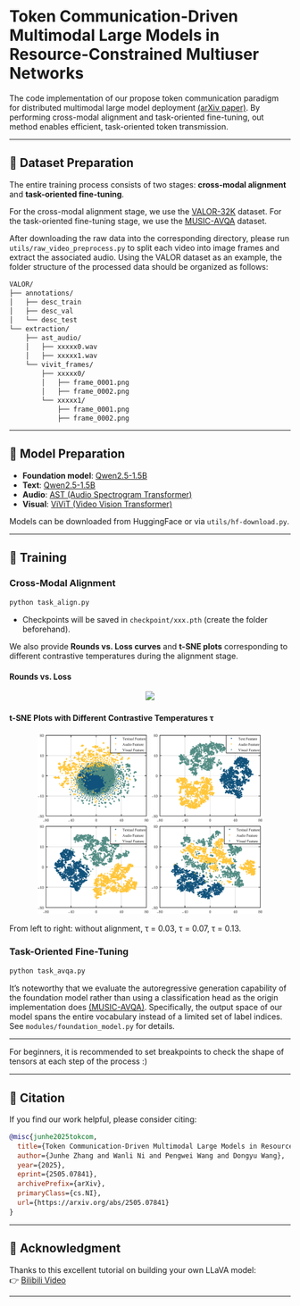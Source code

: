 # Token Communication-Driven Multimodal Large Models in Resource-Constrained Multiuser Networks

  The code implementation of our propose token communication paradigm for distributed multimodal large model deployment [(arXiv paper)](https://arxiv.org/abs/2505.07841). By performing cross-modal alignment and task-oriented fine-tuning, out method enables efficient, task-oriented token transmission.

  <!-- ⭐ **The simple and straightforward implementation is suitable to be taken as a baseline :)** -->


---

## 📁 Dataset Preparation
The entire training process consists of two stages: **cross-modal alignment** and **task-oriented fine-tuning**.

For the cross-modal alignment stage, we use the [VALOR-32K](https://casia-iva-group.github.io/projects/VALOR/data.html) dataset.
For the task-oriented fine-tuning stage, we use the [MUSIC-AVQA](https://gewu-lab.github.io/MUSIC-AVQA/) dataset.

After downloading the raw data into the corresponding directory, please run ```utils/raw_video_preprocess.py``` to split each video into image frames and extract the associated audio.
Using the VALOR dataset as an example, the folder structure of the processed data should be organized as follows:

```
VALOR/
├── annotations/
│   ├── desc_train
│   ├── desc_val
│   └── desc_test
└── extraction/
    ├── ast_audio/
    │   ├── xxxxx0.wav
    │   ├── xxxxx1.wav
    └── vivit_frames/
        ├── xxxxx0/
        │   ├── frame_0001.png
        │   ├── frame_0002.png
        └── xxxxx1/
            ├── frame_0001.png
            ├── frame_0002.png
```

---

## 🧠 Model Preparation

- **Foundation model**: [Qwen2.5-1.5B](https://huggingface.co/Qwen/Qwen2.5-1.5B)
- **Text**: [Qwen2.5-1.5B](https://huggingface.co/Qwen/Qwen2.5-1.5B)
- **Audio**: [AST (Audio Spectrogram Transformer)](https://huggingface.co/MIT/ast-finetuned-audioset-10-10-0.4593)
- **Visual**: [ViViT (Video Vision Transformer)](https://huggingface.co/google/vivit-b-16x2)

Models can be downloaded from HuggingFace or via `utils/hf-download.py`.

---

## 🚀 Training

### Cross-Modal Alignment  
```bash
python task_align.py
```
- Checkpoints will be saved in `checkpoint/xxx.pth` (create the folder beforehand).

We also provide **Rounds vs. Loss curves** and **t-SNE plots** corresponding to different contrastive temperatures during the alignment stage.
#### Rounds vs. Loss
<p align="center">
  <img src="imgs/Temp.png" width="400"/>
</p>

#### t-SNE Plots with Different Contrastive Temperatures τ
<p align="center">
  <img src="imgs/000.png" width="200"/>
  <img src="imgs/003.png" width="200"/>
  <img src="imgs/007.png" width="200"/>
  <img src="imgs/013.png" width="200"/>
</p>
From left to right: without alignment, τ = 0.03, τ = 0.07, τ = 0.13.

### Task-Oriented Fine-Tuning  
```bash
python task_avqa.py
```

It’s noteworthy that we evaluate the autoregressive generation capability of the foundation model rather than using a classification head as the origin implementation does [(MUSIC-AVQA)](https://github.com/GeWu-Lab/MUSIC-AVQA). Specifically, the output space of our model spans the entire vocabulary instead of a limited set of label indices.  See `modules/foundation_model.py` for details.

---

For beginners, it is recommended to set breakpoints to check the shape of tensors at each step of the process :)

---

## 📖 Citation

If you find our work helpful, please consider citing:

```bibtex
@misc{junhe2025tokcom,
  title={Token Communication-Driven Multimodal Large Models in Resource-Constrained Multiuser Networks},
  author={Junhe Zhang and Wanli Ni and Pengwei Wang and Dongyu Wang},
  year={2025},
  eprint={2505.07841},
  archivePrefix={arXiv},
  primaryClass={cs.NI},
  url={https://arxiv.org/abs/2505.07841}
}
```

---

## 🎥 Acknowledgment

Thanks to this excellent tutorial on building your own LLaVA model:  
👉 [Bilibili Video](https://space.bilibili.com/45156039/lists/3213902)

---
